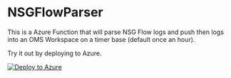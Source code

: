 # NSGFlowParser

This is a Azure Function that will parse NSG Flow logs and push then logs into an OMS Workspace on a timer base (default once an hour).

Try it out by deploying to Azure. 

[![Deploy to Azure](https://azuredeploy.net/deploybutton.png)](https://azuredeploy.net/)
